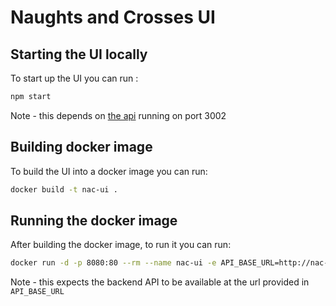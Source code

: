 # Naughts and Crosses UI

## Starting the UI locally

To start up the UI you can run :

```bash
npm start
```

Note - this depends on [the api](https://github.com/michaelruocco/naughts-and-crosses-api)
running on port 3002

## Building docker image

To build the UI into a docker image you can run:

```bash
docker build -t nac-ui .
```

## Running the docker image

After building the docker image, to run it you can run:

```bash
docker run -d -p 8080:80 --rm --name nac-ui -e API_BASE_URL=http://nac-api:8080 nac-ui
```

Note - this expects the backend API to be available at the url provided in `API_BASE_URL`
